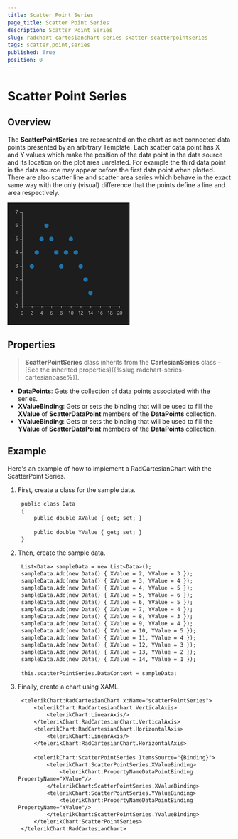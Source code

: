 ```yaml
---
title: Scatter Point Series
page_title: Scatter Point Series
description: Scatter Point Series
slug: radchart-cartesianchart-series-skatter-scatterpointseries
tags: scatter,point,series
published: True
position: 0
---
```


# Scatter Point Series

## Overview

The **ScatterPointSeries** are represented on the chart as not connected data points presented by an arbitrary Template. Each scatter data point has X and Y values which make the position of the data point in the data source and its location on the plot area unrelated. For example the third data point in the data source may appear before the first data point when plotted. There are also scatter line and scatter area series which behave in the exact same way with the only (visual) difference that the points define a line and area respectively.

![Scatter Point Series](images/ScatterPointSeries.png)

## Properties

>**ScatterPointSeries** class inherits from the **CartesianSeries** class -
[See the inherited properties]({%slug radchart-series-cartesianbase%}).

* **DataPoints**: Gets the collection of data points associated with the series.
* **XValueBinding**: Gets or sets the binding that will be used to fill the **XValue** of **ScatterDataPoint** members of the **DataPoints** collection.
* **YValueBinding**: Gets or sets the binding that will be used to fill the **YValue** of **ScatterDataPoint** members of the **DataPoints** collection.

## Example

Here's an example of how to implement a RadCartesianChart with the ScatterPoint Series.


1. First, create a class for the sample data.

		public class Data
		{
		    public double XValue { get; set; }
		
		    public double YValue { get; set; }
		}

1. Then, create the sample data.

		List<Data> sampleData = new List<Data>();
		sampleData.Add(new Data() { XValue = 2, YValue = 3 });
		sampleData.Add(new Data() { XValue = 3, YValue = 4 });
		sampleData.Add(new Data() { XValue = 4, YValue = 5 });
		sampleData.Add(new Data() { XValue = 5, YValue = 6 });
		sampleData.Add(new Data() { XValue = 6, YValue = 5 });
		sampleData.Add(new Data() { XValue = 7, YValue = 4 });
		sampleData.Add(new Data() { XValue = 8, YValue = 3 });
		sampleData.Add(new Data() { XValue = 9, YValue = 4 });
		sampleData.Add(new Data() { XValue = 10, YValue = 5 });
		sampleData.Add(new Data() { XValue = 11, YValue = 4 });
		sampleData.Add(new Data() { XValue = 12, YValue = 3 });
		sampleData.Add(new Data() { XValue = 13, YValue = 2 });
		sampleData.Add(new Data() { XValue = 14, YValue = 1 });
		
		this.scatterPointSeries.DataContext = sampleData;

1. Finally, create a chart using XAML.
		
		<telerikChart:RadCartesianChart x:Name="scatterPointSeries">
		    <telerikChart:RadCartesianChart.VerticalAxis>
		        <telerikChart:LinearAxis/>
		    </telerikChart:RadCartesianChart.VerticalAxis>
		    <telerikChart:RadCartesianChart.HorizontalAxis>
		        <telerikChart:LinearAxis/>
		    </telerikChart:RadCartesianChart.HorizontalAxis>
		
		    <telerikChart:ScatterPointSeries ItemsSource="{Binding}">
		        <telerikChart:ScatterPointSeries.XValueBinding>
		            <telerikChart:PropertyNameDataPointBinding PropertyName="XValue"/>
		        </telerikChart:ScatterPointSeries.XValueBinding>
		        <telerikChart:ScatterPointSeries.YValueBinding>
		            <telerikChart:PropertyNameDataPointBinding PropertyName="YValue"/>
		        </telerikChart:ScatterPointSeries.YValueBinding>
		    </telerikChart:ScatterPointSeries>
		</telerikChart:RadCartesianChart>
